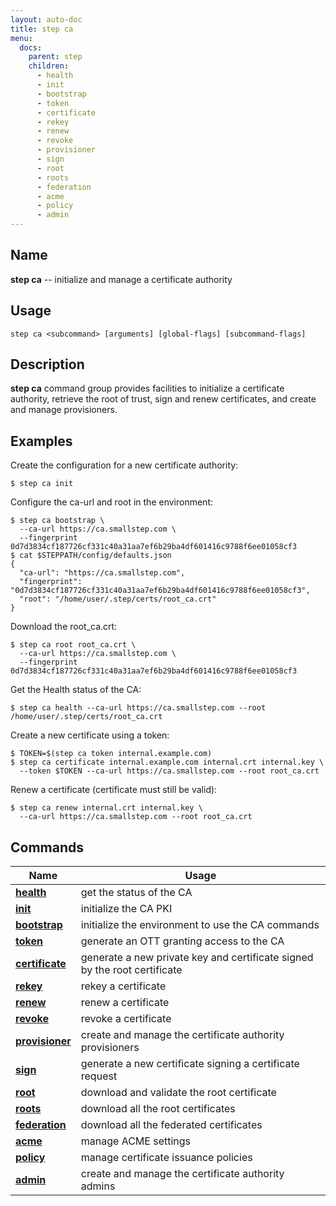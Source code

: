 ```yaml
---
layout: auto-doc
title: step ca
menu:
  docs:
    parent: step
    children:
      - health
      - init
      - bootstrap
      - token
      - certificate
      - rekey
      - renew
      - revoke
      - provisioner
      - sign
      - root
      - roots
      - federation
      - acme
      - policy
      - admin
---
```


## Name
**step ca** -- initialize and manage a certificate authority

## Usage

```raw
step ca <subcommand> [arguments] [global-flags] [subcommand-flags]
```

## Description

**step ca** command group provides facilities to initialize a certificate
authority, retrieve the root of trust, sign and renew certificates, and create
and manage provisioners.

## Examples

Create the configuration for a new certificate authority:
```shell
$ step ca init
```

Configure the ca-url and root in the environment:
```shell
$ step ca bootstrap \
  --ca-url https://ca.smallstep.com \
  --fingerprint 0d7d3834cf187726cf331c40a31aa7ef6b29ba4df601416c9788f6ee01058cf3
$ cat $STEPPATH/config/defaults.json
{
  "ca-url": "https://ca.smallstep.com",
  "fingerprint": "0d7d3834cf187726cf331c40a31aa7ef6b29ba4df601416c9788f6ee01058cf3",
  "root": "/home/user/.step/certs/root_ca.crt"
}
```

Download the root_ca.crt:
```shell
$ step ca root root_ca.crt \
  --ca-url https://ca.smallstep.com \
  --fingerprint 0d7d3834cf187726cf331c40a31aa7ef6b29ba4df601416c9788f6ee01058cf3
```

Get the Health status of the CA:
```shell
$ step ca health --ca-url https://ca.smallstep.com --root /home/user/.step/certs/root_ca.crt
```

Create a new certificate using a token:
```shell
$ TOKEN=$(step ca token internal.example.com)
$ step ca certificate internal.example.com internal.crt internal.key \
  --token $TOKEN --ca-url https://ca.smallstep.com --root root_ca.crt
```

Renew a certificate (certificate must still be valid):
```shell
$ step ca renew internal.crt internal.key \
  --ca-url https://ca.smallstep.com --root root_ca.crt
```

## Commands


| Name | Usage |
|---|---|
| **[health](health/)** | get the status of the CA |
| **[init](init/)** | initialize the CA PKI |
| **[bootstrap](bootstrap/)** | initialize the environment to use the CA commands |
| **[token](token/)** | generate an OTT granting access to the CA |
| **[certificate](certificate/)** | generate a new private key and certificate signed by the root certificate |
| **[rekey](rekey/)** | rekey a certificate |
| **[renew](renew/)** | renew a certificate |
| **[revoke](revoke/)** | revoke a certificate |
| **[provisioner](provisioner/)** | create and manage the certificate authority provisioners |
| **[sign](sign/)** | generate a new certificate signing a certificate request |
| **[root](root/)** | download and validate the root certificate |
| **[roots](roots/)** | download all the root certificates |
| **[federation](federation/)** | download all the federated certificates |
| **[acme](acme/)** | manage ACME settings |
| **[policy](policy/)** | manage certificate issuance policies |
| **[admin](admin/)** | create and manage the certificate authority admins |

